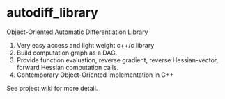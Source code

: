 autodiff_library
================

Object-Oriented Automatic Differentiation Library <br>
1. Very easy access and light weight c++/c library <br>
2. Build computation graph as a DAG. <br>
3. Provide function evaluation, reverse gradient, reverse Hessian-vector, forward Hessian computation calls.<br>
4. Contemporary Object-Oriented Implementation in C++ <br>

See project wiki for more detail.
